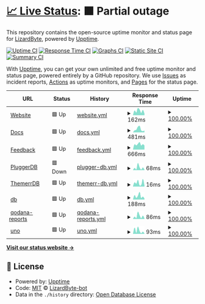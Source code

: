 # [📈 Live Status](https://status.lizardbyte.dev): <!--live status--> **🟧 Partial outage**

This repository contains the open-source uptime monitor and status page for [LizardByte](https://app.lizardbyte.dev), powered by [Upptime](https://github.com/upptime/upptime).

[![Uptime CI](https://github.com/LizardByte-bot/upptime/workflows/Uptime%20CI/badge.svg)](https://github.com/LizardByte-bot/upptime/actions?query=workflow%3A%22Uptime+CI%22)
[![Response Time CI](https://github.com/LizardByte-bot/upptime/workflows/Response%20Time%20CI/badge.svg)](https://github.com/LizardByte-bot/upptime/actions?query=workflow%3A%22Response+Time+CI%22)
[![Graphs CI](https://github.com/LizardByte-bot/upptime/workflows/Graphs%20CI/badge.svg)](https://github.com/LizardByte-bot/upptime/actions?query=workflow%3A%22Graphs+CI%22)
[![Static Site CI](https://github.com/LizardByte-bot/upptime/workflows/Static%20Site%20CI/badge.svg)](https://github.com/LizardByte-bot/upptime/actions?query=workflow%3A%22Static+Site+CI%22)
[![Summary CI](https://github.com/LizardByte-bot/upptime/workflows/Summary%20CI/badge.svg)](https://github.com/LizardByte-bot/upptime/actions?query=workflow%3A%22Summary+CI%22)

With [Upptime](https://upptime.js.org), you can get your own unlimited and free uptime monitor and status page, powered entirely by a GitHub repository. We use [Issues](https://github.com/LizardByte-bot/upptime/issues) as incident reports, [Actions](https://github.com/LizardByte-bot/upptime/actions) as uptime monitors, and [Pages](https://status.lizardbyte.dev) for the status page.

<!--start: status pages-->
<!-- This summary is generated by Upptime (https://github.com/upptime/upptime) -->
<!-- Do not edit this manually, your changes will be overwritten -->
<!-- prettier-ignore -->
| URL | Status | History | Response Time | Uptime |
| --- | ------ | ------- | ------------- | ------ |
| <img alt="" src="https://icons.duckduckgo.com/ip3/app.lizardbyte.dev.ico" height="13"> [Website](https://app.lizardbyte.dev) | 🟩 Up | [website.yml](https://github.com/LizardByte-bot/upptime/commits/HEAD/history/website.yml) | <details><summary><img alt="Response time graph" src="./graphs/website/response-time-week.png" height="20"> 162ms</summary><br><a href="https://status.lizardbyte.dev/history/website"><img alt="Response time 188" src="https://img.shields.io/endpoint?url=https%3A%2F%2Fraw.githubusercontent.com%2FLizardByte-bot%2Fupptime%2FHEAD%2Fapi%2Fwebsite%2Fresponse-time.json"></a><br><a href="https://status.lizardbyte.dev/history/website"><img alt="24-hour response time 60" src="https://img.shields.io/endpoint?url=https%3A%2F%2Fraw.githubusercontent.com%2FLizardByte-bot%2Fupptime%2FHEAD%2Fapi%2Fwebsite%2Fresponse-time-day.json"></a><br><a href="https://status.lizardbyte.dev/history/website"><img alt="7-day response time 162" src="https://img.shields.io/endpoint?url=https%3A%2F%2Fraw.githubusercontent.com%2FLizardByte-bot%2Fupptime%2FHEAD%2Fapi%2Fwebsite%2Fresponse-time-week.json"></a><br><a href="https://status.lizardbyte.dev/history/website"><img alt="30-day response time 183" src="https://img.shields.io/endpoint?url=https%3A%2F%2Fraw.githubusercontent.com%2FLizardByte-bot%2Fupptime%2FHEAD%2Fapi%2Fwebsite%2Fresponse-time-month.json"></a><br><a href="https://status.lizardbyte.dev/history/website"><img alt="1-year response time 188" src="https://img.shields.io/endpoint?url=https%3A%2F%2Fraw.githubusercontent.com%2FLizardByte-bot%2Fupptime%2FHEAD%2Fapi%2Fwebsite%2Fresponse-time-year.json"></a></details> | <details><summary><a href="https://status.lizardbyte.dev/history/website">100.00%</a></summary><a href="https://status.lizardbyte.dev/history/website"><img alt="All-time uptime 99.96%" src="https://img.shields.io/endpoint?url=https%3A%2F%2Fraw.githubusercontent.com%2FLizardByte-bot%2Fupptime%2FHEAD%2Fapi%2Fwebsite%2Fuptime.json"></a><br><a href="https://status.lizardbyte.dev/history/website"><img alt="24-hour uptime 100.00%" src="https://img.shields.io/endpoint?url=https%3A%2F%2Fraw.githubusercontent.com%2FLizardByte-bot%2Fupptime%2FHEAD%2Fapi%2Fwebsite%2Fuptime-day.json"></a><br><a href="https://status.lizardbyte.dev/history/website"><img alt="7-day uptime 100.00%" src="https://img.shields.io/endpoint?url=https%3A%2F%2Fraw.githubusercontent.com%2FLizardByte-bot%2Fupptime%2FHEAD%2Fapi%2Fwebsite%2Fuptime-week.json"></a><br><a href="https://status.lizardbyte.dev/history/website"><img alt="30-day uptime 100.00%" src="https://img.shields.io/endpoint?url=https%3A%2F%2Fraw.githubusercontent.com%2FLizardByte-bot%2Fupptime%2FHEAD%2Fapi%2Fwebsite%2Fuptime-month.json"></a><br><a href="https://status.lizardbyte.dev/history/website"><img alt="1-year uptime 99.96%" src="https://img.shields.io/endpoint?url=https%3A%2F%2Fraw.githubusercontent.com%2FLizardByte-bot%2Fupptime%2FHEAD%2Fapi%2Fwebsite%2Fuptime-year.json"></a></details>
| <img alt="" src="https://icons.duckduckgo.com/ip3/docs.lizardbyte.dev.ico" height="13"> [Docs](https://docs.lizardbyte.dev) | 🟩 Up | [docs.yml](https://github.com/LizardByte-bot/upptime/commits/HEAD/history/docs.yml) | <details><summary><img alt="Response time graph" src="./graphs/docs/response-time-week.png" height="20"> 481ms</summary><br><a href="https://status.lizardbyte.dev/history/docs"><img alt="Response time 463" src="https://img.shields.io/endpoint?url=https%3A%2F%2Fraw.githubusercontent.com%2FLizardByte-bot%2Fupptime%2FHEAD%2Fapi%2Fdocs%2Fresponse-time.json"></a><br><a href="https://status.lizardbyte.dev/history/docs"><img alt="24-hour response time 282" src="https://img.shields.io/endpoint?url=https%3A%2F%2Fraw.githubusercontent.com%2FLizardByte-bot%2Fupptime%2FHEAD%2Fapi%2Fdocs%2Fresponse-time-day.json"></a><br><a href="https://status.lizardbyte.dev/history/docs"><img alt="7-day response time 481" src="https://img.shields.io/endpoint?url=https%3A%2F%2Fraw.githubusercontent.com%2FLizardByte-bot%2Fupptime%2FHEAD%2Fapi%2Fdocs%2Fresponse-time-week.json"></a><br><a href="https://status.lizardbyte.dev/history/docs"><img alt="30-day response time 459" src="https://img.shields.io/endpoint?url=https%3A%2F%2Fraw.githubusercontent.com%2FLizardByte-bot%2Fupptime%2FHEAD%2Fapi%2Fdocs%2Fresponse-time-month.json"></a><br><a href="https://status.lizardbyte.dev/history/docs"><img alt="1-year response time 463" src="https://img.shields.io/endpoint?url=https%3A%2F%2Fraw.githubusercontent.com%2FLizardByte-bot%2Fupptime%2FHEAD%2Fapi%2Fdocs%2Fresponse-time-year.json"></a></details> | <details><summary><a href="https://status.lizardbyte.dev/history/docs">100.00%</a></summary><a href="https://status.lizardbyte.dev/history/docs"><img alt="All-time uptime 100.00%" src="https://img.shields.io/endpoint?url=https%3A%2F%2Fraw.githubusercontent.com%2FLizardByte-bot%2Fupptime%2FHEAD%2Fapi%2Fdocs%2Fuptime.json"></a><br><a href="https://status.lizardbyte.dev/history/docs"><img alt="24-hour uptime 100.00%" src="https://img.shields.io/endpoint?url=https%3A%2F%2Fraw.githubusercontent.com%2FLizardByte-bot%2Fupptime%2FHEAD%2Fapi%2Fdocs%2Fuptime-day.json"></a><br><a href="https://status.lizardbyte.dev/history/docs"><img alt="7-day uptime 100.00%" src="https://img.shields.io/endpoint?url=https%3A%2F%2Fraw.githubusercontent.com%2FLizardByte-bot%2Fupptime%2FHEAD%2Fapi%2Fdocs%2Fuptime-week.json"></a><br><a href="https://status.lizardbyte.dev/history/docs"><img alt="30-day uptime 100.00%" src="https://img.shields.io/endpoint?url=https%3A%2F%2Fraw.githubusercontent.com%2FLizardByte-bot%2Fupptime%2FHEAD%2Fapi%2Fdocs%2Fuptime-month.json"></a><br><a href="https://status.lizardbyte.dev/history/docs"><img alt="1-year uptime 100.00%" src="https://img.shields.io/endpoint?url=https%3A%2F%2Fraw.githubusercontent.com%2FLizardByte-bot%2Fupptime%2FHEAD%2Fapi%2Fdocs%2Fuptime-year.json"></a></details>
| <img alt="" src="https://icons.duckduckgo.com/ip3/feedback.lizardbyte.dev.ico" height="13"> [Feedback](https://feedback.lizardbyte.dev) | 🟩 Up | [feedback.yml](https://github.com/LizardByte-bot/upptime/commits/HEAD/history/feedback.yml) | <details><summary><img alt="Response time graph" src="./graphs/feedback/response-time-week.png" height="20"> 666ms</summary><br><a href="https://status.lizardbyte.dev/history/feedback"><img alt="Response time 726" src="https://img.shields.io/endpoint?url=https%3A%2F%2Fraw.githubusercontent.com%2FLizardByte-bot%2Fupptime%2FHEAD%2Fapi%2Ffeedback%2Fresponse-time.json"></a><br><a href="https://status.lizardbyte.dev/history/feedback"><img alt="24-hour response time 530" src="https://img.shields.io/endpoint?url=https%3A%2F%2Fraw.githubusercontent.com%2FLizardByte-bot%2Fupptime%2FHEAD%2Fapi%2Ffeedback%2Fresponse-time-day.json"></a><br><a href="https://status.lizardbyte.dev/history/feedback"><img alt="7-day response time 666" src="https://img.shields.io/endpoint?url=https%3A%2F%2Fraw.githubusercontent.com%2FLizardByte-bot%2Fupptime%2FHEAD%2Fapi%2Ffeedback%2Fresponse-time-week.json"></a><br><a href="https://status.lizardbyte.dev/history/feedback"><img alt="30-day response time 730" src="https://img.shields.io/endpoint?url=https%3A%2F%2Fraw.githubusercontent.com%2FLizardByte-bot%2Fupptime%2FHEAD%2Fapi%2Ffeedback%2Fresponse-time-month.json"></a><br><a href="https://status.lizardbyte.dev/history/feedback"><img alt="1-year response time 726" src="https://img.shields.io/endpoint?url=https%3A%2F%2Fraw.githubusercontent.com%2FLizardByte-bot%2Fupptime%2FHEAD%2Fapi%2Ffeedback%2Fresponse-time-year.json"></a></details> | <details><summary><a href="https://status.lizardbyte.dev/history/feedback">100.00%</a></summary><a href="https://status.lizardbyte.dev/history/feedback"><img alt="All-time uptime 99.97%" src="https://img.shields.io/endpoint?url=https%3A%2F%2Fraw.githubusercontent.com%2FLizardByte-bot%2Fupptime%2FHEAD%2Fapi%2Ffeedback%2Fuptime.json"></a><br><a href="https://status.lizardbyte.dev/history/feedback"><img alt="24-hour uptime 100.00%" src="https://img.shields.io/endpoint?url=https%3A%2F%2Fraw.githubusercontent.com%2FLizardByte-bot%2Fupptime%2FHEAD%2Fapi%2Ffeedback%2Fuptime-day.json"></a><br><a href="https://status.lizardbyte.dev/history/feedback"><img alt="7-day uptime 100.00%" src="https://img.shields.io/endpoint?url=https%3A%2F%2Fraw.githubusercontent.com%2FLizardByte-bot%2Fupptime%2FHEAD%2Fapi%2Ffeedback%2Fuptime-week.json"></a><br><a href="https://status.lizardbyte.dev/history/feedback"><img alt="30-day uptime 100.00%" src="https://img.shields.io/endpoint?url=https%3A%2F%2Fraw.githubusercontent.com%2FLizardByte-bot%2Fupptime%2FHEAD%2Fapi%2Ffeedback%2Fuptime-month.json"></a><br><a href="https://status.lizardbyte.dev/history/feedback"><img alt="1-year uptime 99.97%" src="https://img.shields.io/endpoint?url=https%3A%2F%2Fraw.githubusercontent.com%2FLizardByte-bot%2Fupptime%2FHEAD%2Fapi%2Ffeedback%2Fuptime-year.json"></a></details>
| <img alt="" src="https://icons.duckduckgo.com/ip3/app.lizardbyte.dev.ico" height="13"> [PluggerDB](https://app.lizardbyte.dev/ThemerrDB) | 🟥 Down | [plugger-db.yml](https://github.com/LizardByte-bot/upptime/commits/HEAD/history/plugger-db.yml) | <details><summary><img alt="Response time graph" src="./graphs/plugger-db/response-time-week.png" height="20"> 68ms</summary><br><a href="https://status.lizardbyte.dev/history/plugger-db"><img alt="Response time 84" src="https://img.shields.io/endpoint?url=https%3A%2F%2Fraw.githubusercontent.com%2FLizardByte-bot%2Fupptime%2FHEAD%2Fapi%2Fplugger-db%2Fresponse-time.json"></a><br><a href="https://status.lizardbyte.dev/history/plugger-db"><img alt="24-hour response time 20" src="https://img.shields.io/endpoint?url=https%3A%2F%2Fraw.githubusercontent.com%2FLizardByte-bot%2Fupptime%2FHEAD%2Fapi%2Fplugger-db%2Fresponse-time-day.json"></a><br><a href="https://status.lizardbyte.dev/history/plugger-db"><img alt="7-day response time 68" src="https://img.shields.io/endpoint?url=https%3A%2F%2Fraw.githubusercontent.com%2FLizardByte-bot%2Fupptime%2FHEAD%2Fapi%2Fplugger-db%2Fresponse-time-week.json"></a><br><a href="https://status.lizardbyte.dev/history/plugger-db"><img alt="30-day response time 85" src="https://img.shields.io/endpoint?url=https%3A%2F%2Fraw.githubusercontent.com%2FLizardByte-bot%2Fupptime%2FHEAD%2Fapi%2Fplugger-db%2Fresponse-time-month.json"></a><br><a href="https://status.lizardbyte.dev/history/plugger-db"><img alt="1-year response time 84" src="https://img.shields.io/endpoint?url=https%3A%2F%2Fraw.githubusercontent.com%2FLizardByte-bot%2Fupptime%2FHEAD%2Fapi%2Fplugger-db%2Fresponse-time-year.json"></a></details> | <details><summary><a href="https://status.lizardbyte.dev/history/plugger-db">100.00%</a></summary><a href="https://status.lizardbyte.dev/history/plugger-db"><img alt="All-time uptime 100.00%" src="https://img.shields.io/endpoint?url=https%3A%2F%2Fraw.githubusercontent.com%2FLizardByte-bot%2Fupptime%2FHEAD%2Fapi%2Fplugger-db%2Fuptime.json"></a><br><a href="https://status.lizardbyte.dev/history/plugger-db"><img alt="24-hour uptime 99.99%" src="https://img.shields.io/endpoint?url=https%3A%2F%2Fraw.githubusercontent.com%2FLizardByte-bot%2Fupptime%2FHEAD%2Fapi%2Fplugger-db%2Fuptime-day.json"></a><br><a href="https://status.lizardbyte.dev/history/plugger-db"><img alt="7-day uptime 100.00%" src="https://img.shields.io/endpoint?url=https%3A%2F%2Fraw.githubusercontent.com%2FLizardByte-bot%2Fupptime%2FHEAD%2Fapi%2Fplugger-db%2Fuptime-week.json"></a><br><a href="https://status.lizardbyte.dev/history/plugger-db"><img alt="30-day uptime 100.00%" src="https://img.shields.io/endpoint?url=https%3A%2F%2Fraw.githubusercontent.com%2FLizardByte-bot%2Fupptime%2FHEAD%2Fapi%2Fplugger-db%2Fuptime-month.json"></a><br><a href="https://status.lizardbyte.dev/history/plugger-db"><img alt="1-year uptime 100.00%" src="https://img.shields.io/endpoint?url=https%3A%2F%2Fraw.githubusercontent.com%2FLizardByte-bot%2Fupptime%2FHEAD%2Fapi%2Fplugger-db%2Fuptime-year.json"></a></details>
| <img alt="" src="https://icons.duckduckgo.com/ip3/app.lizardbyte.dev.ico" height="13"> [ThemerrDB](https://app.lizardbyte.dev/ThemerrDB) | 🟩 Up | [themerr-db.yml](https://github.com/LizardByte-bot/upptime/commits/HEAD/history/themerr-db.yml) | <details><summary><img alt="Response time graph" src="./graphs/themerr-db/response-time-week.png" height="20"> 16ms</summary><br><a href="https://status.lizardbyte.dev/history/themerr-db"><img alt="Response time 61" src="https://img.shields.io/endpoint?url=https%3A%2F%2Fraw.githubusercontent.com%2FLizardByte-bot%2Fupptime%2FHEAD%2Fapi%2Fthemerr-db%2Fresponse-time.json"></a><br><a href="https://status.lizardbyte.dev/history/themerr-db"><img alt="24-hour response time 5" src="https://img.shields.io/endpoint?url=https%3A%2F%2Fraw.githubusercontent.com%2FLizardByte-bot%2Fupptime%2FHEAD%2Fapi%2Fthemerr-db%2Fresponse-time-day.json"></a><br><a href="https://status.lizardbyte.dev/history/themerr-db"><img alt="7-day response time 16" src="https://img.shields.io/endpoint?url=https%3A%2F%2Fraw.githubusercontent.com%2FLizardByte-bot%2Fupptime%2FHEAD%2Fapi%2Fthemerr-db%2Fresponse-time-week.json"></a><br><a href="https://status.lizardbyte.dev/history/themerr-db"><img alt="30-day response time 15" src="https://img.shields.io/endpoint?url=https%3A%2F%2Fraw.githubusercontent.com%2FLizardByte-bot%2Fupptime%2FHEAD%2Fapi%2Fthemerr-db%2Fresponse-time-month.json"></a><br><a href="https://status.lizardbyte.dev/history/themerr-db"><img alt="1-year response time 61" src="https://img.shields.io/endpoint?url=https%3A%2F%2Fraw.githubusercontent.com%2FLizardByte-bot%2Fupptime%2FHEAD%2Fapi%2Fthemerr-db%2Fresponse-time-year.json"></a></details> | <details><summary><a href="https://status.lizardbyte.dev/history/themerr-db">100.00%</a></summary><a href="https://status.lizardbyte.dev/history/themerr-db"><img alt="All-time uptime 99.97%" src="https://img.shields.io/endpoint?url=https%3A%2F%2Fraw.githubusercontent.com%2FLizardByte-bot%2Fupptime%2FHEAD%2Fapi%2Fthemerr-db%2Fuptime.json"></a><br><a href="https://status.lizardbyte.dev/history/themerr-db"><img alt="24-hour uptime 100.00%" src="https://img.shields.io/endpoint?url=https%3A%2F%2Fraw.githubusercontent.com%2FLizardByte-bot%2Fupptime%2FHEAD%2Fapi%2Fthemerr-db%2Fuptime-day.json"></a><br><a href="https://status.lizardbyte.dev/history/themerr-db"><img alt="7-day uptime 100.00%" src="https://img.shields.io/endpoint?url=https%3A%2F%2Fraw.githubusercontent.com%2FLizardByte-bot%2Fupptime%2FHEAD%2Fapi%2Fthemerr-db%2Fuptime-week.json"></a><br><a href="https://status.lizardbyte.dev/history/themerr-db"><img alt="30-day uptime 100.00%" src="https://img.shields.io/endpoint?url=https%3A%2F%2Fraw.githubusercontent.com%2FLizardByte-bot%2Fupptime%2FHEAD%2Fapi%2Fthemerr-db%2Fuptime-month.json"></a><br><a href="https://status.lizardbyte.dev/history/themerr-db"><img alt="1-year uptime 99.97%" src="https://img.shields.io/endpoint?url=https%3A%2F%2Fraw.githubusercontent.com%2FLizardByte-bot%2Fupptime%2FHEAD%2Fapi%2Fthemerr-db%2Fuptime-year.json"></a></details>
| <img alt="" src="https://icons.duckduckgo.com/ip3/db.lizardbyte.dev.ico" height="13"> [db](https://db.lizardbyte.dev) | 🟩 Up | [db.yml](https://github.com/LizardByte-bot/upptime/commits/HEAD/history/db.yml) | <details><summary><img alt="Response time graph" src="./graphs/db/response-time-week.png" height="20"> 188ms</summary><br><a href="https://status.lizardbyte.dev/history/db"><img alt="Response time 185" src="https://img.shields.io/endpoint?url=https%3A%2F%2Fraw.githubusercontent.com%2FLizardByte-bot%2Fupptime%2FHEAD%2Fapi%2Fdb%2Fresponse-time.json"></a><br><a href="https://status.lizardbyte.dev/history/db"><img alt="24-hour response time 55" src="https://img.shields.io/endpoint?url=https%3A%2F%2Fraw.githubusercontent.com%2FLizardByte-bot%2Fupptime%2FHEAD%2Fapi%2Fdb%2Fresponse-time-day.json"></a><br><a href="https://status.lizardbyte.dev/history/db"><img alt="7-day response time 188" src="https://img.shields.io/endpoint?url=https%3A%2F%2Fraw.githubusercontent.com%2FLizardByte-bot%2Fupptime%2FHEAD%2Fapi%2Fdb%2Fresponse-time-week.json"></a><br><a href="https://status.lizardbyte.dev/history/db"><img alt="30-day response time 191" src="https://img.shields.io/endpoint?url=https%3A%2F%2Fraw.githubusercontent.com%2FLizardByte-bot%2Fupptime%2FHEAD%2Fapi%2Fdb%2Fresponse-time-month.json"></a><br><a href="https://status.lizardbyte.dev/history/db"><img alt="1-year response time 185" src="https://img.shields.io/endpoint?url=https%3A%2F%2Fraw.githubusercontent.com%2FLizardByte-bot%2Fupptime%2FHEAD%2Fapi%2Fdb%2Fresponse-time-year.json"></a></details> | <details><summary><a href="https://status.lizardbyte.dev/history/db">100.00%</a></summary><a href="https://status.lizardbyte.dev/history/db"><img alt="All-time uptime 100.00%" src="https://img.shields.io/endpoint?url=https%3A%2F%2Fraw.githubusercontent.com%2FLizardByte-bot%2Fupptime%2FHEAD%2Fapi%2Fdb%2Fuptime.json"></a><br><a href="https://status.lizardbyte.dev/history/db"><img alt="24-hour uptime 100.00%" src="https://img.shields.io/endpoint?url=https%3A%2F%2Fraw.githubusercontent.com%2FLizardByte-bot%2Fupptime%2FHEAD%2Fapi%2Fdb%2Fuptime-day.json"></a><br><a href="https://status.lizardbyte.dev/history/db"><img alt="7-day uptime 100.00%" src="https://img.shields.io/endpoint?url=https%3A%2F%2Fraw.githubusercontent.com%2FLizardByte-bot%2Fupptime%2FHEAD%2Fapi%2Fdb%2Fuptime-week.json"></a><br><a href="https://status.lizardbyte.dev/history/db"><img alt="30-day uptime 100.00%" src="https://img.shields.io/endpoint?url=https%3A%2F%2Fraw.githubusercontent.com%2FLizardByte-bot%2Fupptime%2FHEAD%2Fapi%2Fdb%2Fuptime-month.json"></a><br><a href="https://status.lizardbyte.dev/history/db"><img alt="1-year uptime 100.00%" src="https://img.shields.io/endpoint?url=https%3A%2F%2Fraw.githubusercontent.com%2FLizardByte-bot%2Fupptime%2FHEAD%2Fapi%2Fdb%2Fuptime-year.json"></a></details>
| <img alt="" src="https://icons.duckduckgo.com/ip3/app.lizardbyte.dev.ico" height="13"> [qodana-reports](https://app.lizardbyte.dev/qodana-reports) | 🟩 Up | [qodana-reports.yml](https://github.com/LizardByte-bot/upptime/commits/HEAD/history/qodana-reports.yml) | <details><summary><img alt="Response time graph" src="./graphs/qodana-reports/response-time-week.png" height="20"> 86ms</summary><br><a href="https://status.lizardbyte.dev/history/qodana-reports"><img alt="Response time 89" src="https://img.shields.io/endpoint?url=https%3A%2F%2Fraw.githubusercontent.com%2FLizardByte-bot%2Fupptime%2FHEAD%2Fapi%2Fqodana-reports%2Fresponse-time.json"></a><br><a href="https://status.lizardbyte.dev/history/qodana-reports"><img alt="24-hour response time 20" src="https://img.shields.io/endpoint?url=https%3A%2F%2Fraw.githubusercontent.com%2FLizardByte-bot%2Fupptime%2FHEAD%2Fapi%2Fqodana-reports%2Fresponse-time-day.json"></a><br><a href="https://status.lizardbyte.dev/history/qodana-reports"><img alt="7-day response time 86" src="https://img.shields.io/endpoint?url=https%3A%2F%2Fraw.githubusercontent.com%2FLizardByte-bot%2Fupptime%2FHEAD%2Fapi%2Fqodana-reports%2Fresponse-time-week.json"></a><br><a href="https://status.lizardbyte.dev/history/qodana-reports"><img alt="30-day response time 91" src="https://img.shields.io/endpoint?url=https%3A%2F%2Fraw.githubusercontent.com%2FLizardByte-bot%2Fupptime%2FHEAD%2Fapi%2Fqodana-reports%2Fresponse-time-month.json"></a><br><a href="https://status.lizardbyte.dev/history/qodana-reports"><img alt="1-year response time 89" src="https://img.shields.io/endpoint?url=https%3A%2F%2Fraw.githubusercontent.com%2FLizardByte-bot%2Fupptime%2FHEAD%2Fapi%2Fqodana-reports%2Fresponse-time-year.json"></a></details> | <details><summary><a href="https://status.lizardbyte.dev/history/qodana-reports">100.00%</a></summary><a href="https://status.lizardbyte.dev/history/qodana-reports"><img alt="All-time uptime 100.00%" src="https://img.shields.io/endpoint?url=https%3A%2F%2Fraw.githubusercontent.com%2FLizardByte-bot%2Fupptime%2FHEAD%2Fapi%2Fqodana-reports%2Fuptime.json"></a><br><a href="https://status.lizardbyte.dev/history/qodana-reports"><img alt="24-hour uptime 100.00%" src="https://img.shields.io/endpoint?url=https%3A%2F%2Fraw.githubusercontent.com%2FLizardByte-bot%2Fupptime%2FHEAD%2Fapi%2Fqodana-reports%2Fuptime-day.json"></a><br><a href="https://status.lizardbyte.dev/history/qodana-reports"><img alt="7-day uptime 100.00%" src="https://img.shields.io/endpoint?url=https%3A%2F%2Fraw.githubusercontent.com%2FLizardByte-bot%2Fupptime%2FHEAD%2Fapi%2Fqodana-reports%2Fuptime-week.json"></a><br><a href="https://status.lizardbyte.dev/history/qodana-reports"><img alt="30-day uptime 100.00%" src="https://img.shields.io/endpoint?url=https%3A%2F%2Fraw.githubusercontent.com%2FLizardByte-bot%2Fupptime%2FHEAD%2Fapi%2Fqodana-reports%2Fuptime-month.json"></a><br><a href="https://status.lizardbyte.dev/history/qodana-reports"><img alt="1-year uptime 100.00%" src="https://img.shields.io/endpoint?url=https%3A%2F%2Fraw.githubusercontent.com%2FLizardByte-bot%2Fupptime%2FHEAD%2Fapi%2Fqodana-reports%2Fuptime-year.json"></a></details>
| <img alt="" src="https://icons.duckduckgo.com/ip3/app.lizardbyte.dev.ico" height="13"> [uno](https://app.lizardbyte.dev/uno) | 🟩 Up | [uno.yml](https://github.com/LizardByte-bot/upptime/commits/HEAD/history/uno.yml) | <details><summary><img alt="Response time graph" src="./graphs/uno/response-time-week.png" height="20"> 93ms</summary><br><a href="https://status.lizardbyte.dev/history/uno"><img alt="Response time 81" src="https://img.shields.io/endpoint?url=https%3A%2F%2Fraw.githubusercontent.com%2FLizardByte-bot%2Fupptime%2FHEAD%2Fapi%2Funo%2Fresponse-time.json"></a><br><a href="https://status.lizardbyte.dev/history/uno"><img alt="24-hour response time 12" src="https://img.shields.io/endpoint?url=https%3A%2F%2Fraw.githubusercontent.com%2FLizardByte-bot%2Fupptime%2FHEAD%2Fapi%2Funo%2Fresponse-time-day.json"></a><br><a href="https://status.lizardbyte.dev/history/uno"><img alt="7-day response time 93" src="https://img.shields.io/endpoint?url=https%3A%2F%2Fraw.githubusercontent.com%2FLizardByte-bot%2Fupptime%2FHEAD%2Fapi%2Funo%2Fresponse-time-week.json"></a><br><a href="https://status.lizardbyte.dev/history/uno"><img alt="30-day response time 89" src="https://img.shields.io/endpoint?url=https%3A%2F%2Fraw.githubusercontent.com%2FLizardByte-bot%2Fupptime%2FHEAD%2Fapi%2Funo%2Fresponse-time-month.json"></a><br><a href="https://status.lizardbyte.dev/history/uno"><img alt="1-year response time 81" src="https://img.shields.io/endpoint?url=https%3A%2F%2Fraw.githubusercontent.com%2FLizardByte-bot%2Fupptime%2FHEAD%2Fapi%2Funo%2Fresponse-time-year.json"></a></details> | <details><summary><a href="https://status.lizardbyte.dev/history/uno">100.00%</a></summary><a href="https://status.lizardbyte.dev/history/uno"><img alt="All-time uptime 100.00%" src="https://img.shields.io/endpoint?url=https%3A%2F%2Fraw.githubusercontent.com%2FLizardByte-bot%2Fupptime%2FHEAD%2Fapi%2Funo%2Fuptime.json"></a><br><a href="https://status.lizardbyte.dev/history/uno"><img alt="24-hour uptime 100.00%" src="https://img.shields.io/endpoint?url=https%3A%2F%2Fraw.githubusercontent.com%2FLizardByte-bot%2Fupptime%2FHEAD%2Fapi%2Funo%2Fuptime-day.json"></a><br><a href="https://status.lizardbyte.dev/history/uno"><img alt="7-day uptime 100.00%" src="https://img.shields.io/endpoint?url=https%3A%2F%2Fraw.githubusercontent.com%2FLizardByte-bot%2Fupptime%2FHEAD%2Fapi%2Funo%2Fuptime-week.json"></a><br><a href="https://status.lizardbyte.dev/history/uno"><img alt="30-day uptime 100.00%" src="https://img.shields.io/endpoint?url=https%3A%2F%2Fraw.githubusercontent.com%2FLizardByte-bot%2Fupptime%2FHEAD%2Fapi%2Funo%2Fuptime-month.json"></a><br><a href="https://status.lizardbyte.dev/history/uno"><img alt="1-year uptime 100.00%" src="https://img.shields.io/endpoint?url=https%3A%2F%2Fraw.githubusercontent.com%2FLizardByte-bot%2Fupptime%2FHEAD%2Fapi%2Funo%2Fuptime-year.json"></a></details>

<!--end: status pages-->

[**Visit our status website →**](https://status.lizardbyte.dev)

## 📄 License

- Powered by: [Upptime](https://github.com/upptime/upptime)
- Code: [MIT](./LICENSE) © [LizardByte-bot](https://app.lizardbyte.dev)
- Data in the `./history` directory: [Open Database License](https://opendatacommons.org/licenses/odbl/1-0/)
